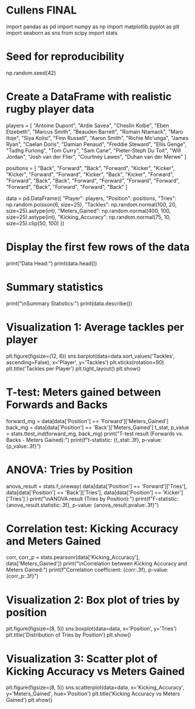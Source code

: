 # Cullens FINAL
import pandas as pd
import numpy as np
import matplotlib.pyplot as plt
import seaborn as sns
from scipy import stats

# Seed for reproducibility
np.random.seed(42)

# Create a DataFrame with realistic rugby player data
players = [
    "Antoine Dupont", "Ardie Savea", "Cheslin Kolbe", "Eben Etzebeth", "Marcus Smith",
    "Beauden Barrett", "Romain Ntamack", "Maro Itoje", "Siya Kolisi", "Finn Russell",
    "Aaron Smith", "Richie Mo'unga", "James Ryan", "Caelan Doris", "Damian Penaud",
    "Freddie Steward", "Ellis Genge", "Tadhg Furlong", "Tom Curry", "Sam Cane",
    "Pieter-Steph Du Toit", "Will Jordan", "Josh van der Flier", "Courtney Lawes", "Duhan van der Merwe"
]

positions = [
    "Back", "Forward", "Back", "Forward", "Kicker",
    "Kicker", "Kicker", "Forward", "Forward", "Kicker",
    "Back", "Kicker", "Forward", "Forward", "Back",
    "Back", "Forward", "Forward", "Forward", "Forward",
    "Forward", "Back", "Forward", "Forward", "Back"
]

data = pd.DataFrame({
    "Player": players,
    "Position": positions,
    "Tries": np.random.poisson(6, size=25),
    "Tackles": np.random.normal(100, 20, size=25).astype(int),
    "Meters_Gained": np.random.normal(400, 100, size=25).astype(int),
    "Kicking_Accuracy": np.random.normal(75, 10, size=25).clip(50, 100)
})

# Display the first few rows of the data
print("Data Head:")
print(data.head())

# Summary statistics
print("\nSummary Statistics:")
print(data.describe())

# Visualization 1: Average tackles per player
plt.figure(figsize=(12, 6))
sns.barplot(data=data.sort_values('Tackles', ascending=False), x='Player', y='Tackles')
plt.xticks(rotation=90)
plt.title('Tackles per Player')
plt.tight_layout()
plt.show()

# T-test: Meters gained between Forwards and Backs
forward_mg = data[data['Position'] == 'Forward']['Meters_Gained']
back_mg = data[data['Position'] == 'Back']['Meters_Gained']
t_stat, p_value = stats.ttest_ind(forward_mg, back_mg)
print("T-test result (Forwards vs. Backs - Meters Gained):")
print(f"t-statistic: {t_stat:.3f}, p-value: {p_value:.3f}")

# ANOVA: Tries by Position
anova_result = stats.f_oneway(
    data[data['Position'] == 'Forward']['Tries'],
    data[data['Position'] == 'Back']['Tries'],
    data[data['Position'] == 'Kicker']['Tries']
)
print("\nANOVA result (Tries by Position):")
print(f"F-statistic: {anova_result.statistic:.3f}, p-value: {anova_result.pvalue:.3f}")

# Correlation test: Kicking Accuracy and Meters Gained
corr, corr_p = stats.pearsonr(data['Kicking_Accuracy'], data['Meters_Gained'])
print("\nCorrelation between Kicking Accuracy and Meters Gained:")
print(f"Correlation coefficient: {corr:.3f}, p-value: {corr_p:.3f}")

# Visualization 2: Box plot of tries by position
plt.figure(figsize=(8, 5))
sns.boxplot(data=data, x='Position', y='Tries')
plt.title('Distribution of Tries by Position')
plt.show()

# Visualization 3: Scatter plot of Kicking Accuracy vs Meters Gained
plt.figure(figsize=(8, 5))
sns.scatterplot(data=data, x='Kicking_Accuracy', y='Meters_Gained', hue='Position')
plt.title('Kicking Accuracy vs Meters Gained')
plt.show()
